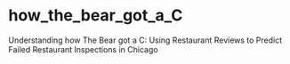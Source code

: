 # how_the_bear_got_a_C
Understanding how The Bear got a C: Using Restaurant Reviews to Predict Failed Restaurant Inspections in Chicago

